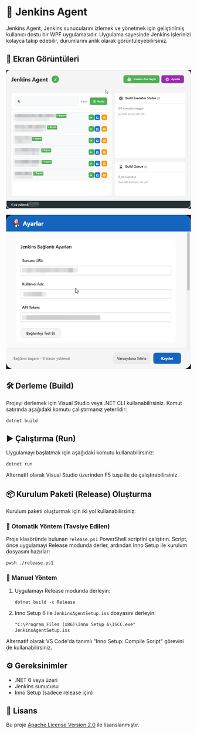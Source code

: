 # 🚀 Jenkins Agent

Jenkins Agent, Jenkins sunucularını izlemek ve yönetmek için geliştirilmiş kullanıcı dostu bir WPF uygulamasıdır. Uygulama sayesinde Jenkins işlerinizi kolayca takip edebilir, durumlarını anlık olarak görüntüleyebilirsiniz.

## 📸 Ekran Görüntüleri

<p align="center">
  <img src="Resources/screenshots/1.png" alt="Jenkins Agent Ana Ekran" width="600" />
</p>

<p align="center">
  <img src="Resources/screenshots/2.png" alt="Jenkins Agent Detay" width="600" />
</p>

## 🛠️ Derleme (Build)
Projeyi derlemek için Visual Studio veya .NET CLI kullanabilirsiniz. Komut satırında aşağıdaki komutu çalıştırmanız yeterlidir:

```
dotnet build
```

## ▶️ Çalıştırma (Run)
Uygulamayı başlatmak için aşağıdaki komutu kullanabilirsiniz:

```
dotnet run
```

Alternatif olarak Visual Studio üzerinden F5 tuşu ile de çalıştırabilirsiniz.

## 📦 Kurulum Paketi (Release) Oluşturma
Kurulum paketi oluşturmak için iki yol kullanabilirsiniz:

### 🤖 Otomatik Yöntem (Tavsiye Edilen)

Proje klasöründe bulunan `release.ps1` PowerShell scriptini çalıştırın. Script, önce uygulamayı Release modunda derler, ardından Inno Setup ile kurulum dosyasını hazırlar:

```
pwsh ./release.ps1
```

### 📝 Manuel Yöntem

1. Uygulamayı Release modunda derleyin:
   ```
   dotnet build -c Release
   ```
2. Inno Setup 6 ile `JenkinsAgentSetup.iss` dosyasını derleyin:
   ```
   "C:\Program Files (x86)\Inno Setup 6\ISCC.exe" JenkinsAgentSetup.iss
   ```

Alternatif olarak VS Code'da tanımlı "Inno Setup: Compile Script" görevini de kullanabilirsiniz.

## ⚙️ Gereksinimler
- .NET 6 veya üzeri
- Jenkins sunucusu
- Inno Setup (sadece release için)

## 📄 Lisans
Bu proje [Apache License Version 2.0](LICENSE) ile lisanslanmıştır.